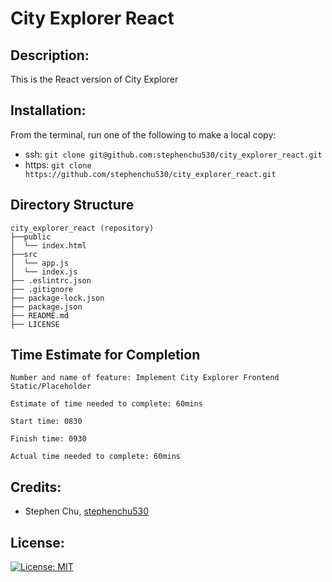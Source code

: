 # City Explorer React

## Description:
This is the React version of City Explorer

## Installation:
From the terminal, run one of the following to make a local copy:
* ssh: `git clone git@github.com:stephenchu530/city_explorer_react.git`
* https: `git clone https://github.com/stephenchu530/city_explorer_react.git`

## Directory Structure
```
city_explorer_react (repository)
├──public
│  └── index.html
├──src
│  └── app.js
│  └── index.js
├── .eslintrc.json
├── .gitignore
├── package-lock.json
├── package.json
├── README.md
├── LICENSE
```

## Time Estimate for Completion
```
Number and name of feature: Implement City Explorer Frontend Static/Placeholder

Estimate of time needed to complete: 60mins

Start time: 0830

Finish time: 0930

Actual time needed to complete: 60mins
```

## Credits:
* Stephen Chu, [stephenchu530](https://github.com/stephenchu530)

## License:
[![License: MIT](https://img.shields.io/badge/License-MIT-yellow.svg)](https://github.com/stephenchu530/city_explorer_react/blob/master/LICENSE)
